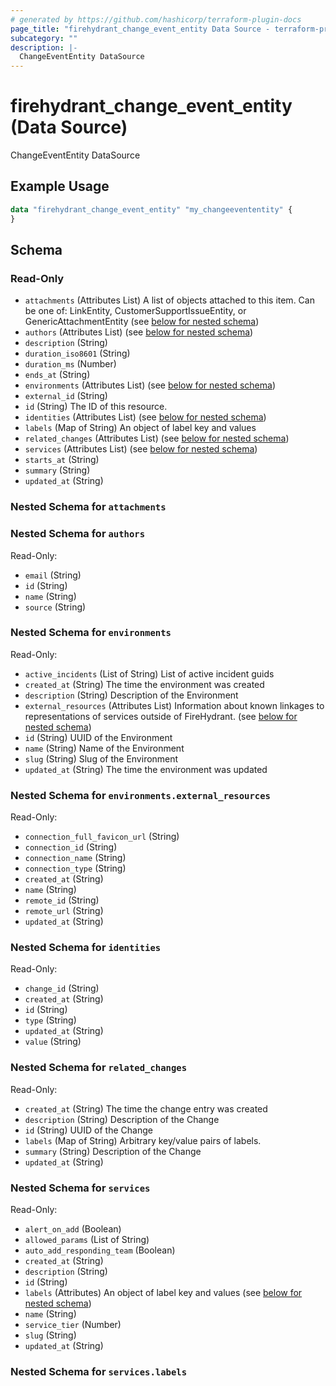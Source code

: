 ```yaml
---
# generated by https://github.com/hashicorp/terraform-plugin-docs
page_title: "firehydrant_change_event_entity Data Source - terraform-provider-firehydrant"
subcategory: ""
description: |-
  ChangeEventEntity DataSource
---
```


# firehydrant_change_event_entity (Data Source)

ChangeEventEntity DataSource

## Example Usage

```terraform
data "firehydrant_change_event_entity" "my_changeevententity" {
}
```

<!-- schema generated by tfplugindocs -->
## Schema

### Read-Only

- `attachments` (Attributes List) A list of objects attached to this item. Can be one of: LinkEntity, CustomerSupportIssueEntity, or GenericAttachmentEntity (see [below for nested schema](#nestedatt--attachments))
- `authors` (Attributes List) (see [below for nested schema](#nestedatt--authors))
- `description` (String)
- `duration_iso8601` (String)
- `duration_ms` (Number)
- `ends_at` (String)
- `environments` (Attributes List) (see [below for nested schema](#nestedatt--environments))
- `external_id` (String)
- `id` (String) The ID of this resource.
- `identities` (Attributes List) (see [below for nested schema](#nestedatt--identities))
- `labels` (Map of String) An object of label key and values
- `related_changes` (Attributes List) (see [below for nested schema](#nestedatt--related_changes))
- `services` (Attributes List) (see [below for nested schema](#nestedatt--services))
- `starts_at` (String)
- `summary` (String)
- `updated_at` (String)

<a id="nestedatt--attachments"></a>
### Nested Schema for `attachments`


<a id="nestedatt--authors"></a>
### Nested Schema for `authors`

Read-Only:

- `email` (String)
- `id` (String)
- `name` (String)
- `source` (String)


<a id="nestedatt--environments"></a>
### Nested Schema for `environments`

Read-Only:

- `active_incidents` (List of String) List of active incident guids
- `created_at` (String) The time the environment was created
- `description` (String) Description of the Environment
- `external_resources` (Attributes List) Information about known linkages to representations of services outside of FireHydrant. (see [below for nested schema](#nestedatt--environments--external_resources))
- `id` (String) UUID of the Environment
- `name` (String) Name of the Environment
- `slug` (String) Slug of the Environment
- `updated_at` (String) The time the environment was updated

<a id="nestedatt--environments--external_resources"></a>
### Nested Schema for `environments.external_resources`

Read-Only:

- `connection_full_favicon_url` (String)
- `connection_id` (String)
- `connection_name` (String)
- `connection_type` (String)
- `created_at` (String)
- `name` (String)
- `remote_id` (String)
- `remote_url` (String)
- `updated_at` (String)



<a id="nestedatt--identities"></a>
### Nested Schema for `identities`

Read-Only:

- `change_id` (String)
- `created_at` (String)
- `id` (String)
- `type` (String)
- `updated_at` (String)
- `value` (String)


<a id="nestedatt--related_changes"></a>
### Nested Schema for `related_changes`

Read-Only:

- `created_at` (String) The time the change entry was created
- `description` (String) Description of the Change
- `id` (String) UUID of the Change
- `labels` (Map of String) Arbitrary key/value pairs of labels.
- `summary` (String) Description of the Change
- `updated_at` (String)


<a id="nestedatt--services"></a>
### Nested Schema for `services`

Read-Only:

- `alert_on_add` (Boolean)
- `allowed_params` (List of String)
- `auto_add_responding_team` (Boolean)
- `created_at` (String)
- `description` (String)
- `id` (String)
- `labels` (Attributes) An object of label key and values (see [below for nested schema](#nestedatt--services--labels))
- `name` (String)
- `service_tier` (Number)
- `slug` (String)
- `updated_at` (String)

<a id="nestedatt--services--labels"></a>
### Nested Schema for `services.labels`
